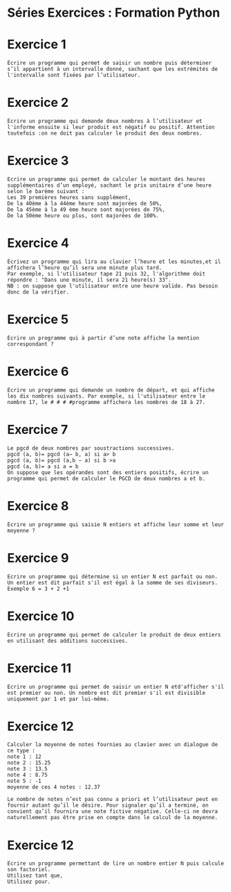 # Séries Exercices : Formation Python
    

# Exercice 1
 
    Écrire un programme qui permet de saisir un nombre puis déterminer s’il appartient à un intervalle donné, sachant que les extrémités de l'intervalle sont fixées par l’utilisateur.
 
# Exercice 2
 
    Écrire un programme qui demande deux nombres à l’utilisateur et l'informe ensuite si leur produit est négatif ou positif. Attention toutefois :on ne doit pas calculer le produit des deux nombres.
 
# Exercice 3
 
    Ecrire un programme qui permet de calculer le montant des heures supplémentaires d’un employé, sachant le prix unitaire d’une heure selon le barème suivant :
    Les 39 premières heures sans supplément,
    De la 40ème à la 44ème heure sont majorées de 50%,
    De la 45ème à la 49 ème heure sont majorées de 75%,
    De la 50ème heure ou plus, sont majorées de 100%.
 
# Exercice 4
 
    Écrivez un programme qui lira au clavier l’heure et les minutes,et il affichera l’heure qu’il sera une minute plus tard. 
    Par exemple, si l'utilisateur tape 21 puis 32, l'algorithme doit répondre : "Dans une minute, il sera 21 heure(s) 33". 
    NB : on suppose que l'utilisateur entre une heure valide. Pas besoin donc de la vérifier.
 
# Exercice 5
 
    Écrire un programme qui à partir d’une note affiche la mention correspondant ?
 
# Exercice 6

    Écrire un programme qui demande un nombre de départ, et qui affiche les dix nombres suivants. Par exemple, si l'utilisateur entre le nombre 17, le # # # #programme affichera les nombres de 18 à 27.

# Exercice 7

    Le pgcd de deux nombres par soustractions successives.
    pgcd (a, b)= pgcd (a− b, a) si a> b
    pgcd (a, b)= pgcd (a,b − a) si b >a
    pgcd (a, b)= a si a = b
    On suppose que les opérandes sont des entiers positifs, écrire un programme qui permet de calculer le PGCD de deux nombres a et b.

# Exercice 8

    Écrire un programme qui saisie N entiers et affiche leur somme et leur moyenne ?

# Exercice 9

    Ecrire un programme qui détermine si un entier N est parfait ou non. Un entier est dit parfait s'il est égal à la somme de ses diviseurs. Exemple 6 = 3 + 2 +1

# Exercice 10

    Ecrire un programme qui permet de calculer le produit de deux entiers en utilisant des additions successives.

# Exercice 11

    Ecrire un programme qui permet de saisir un entier N etd'afficher s'il est premier ou non. Un nombre est dit premier s'il est divisible uniquement par 1 et par lui-même.

# Exercice 12

    Calculer la moyenne de notes fournies au clavier avec un dialogue de ce type :
    note 1 : 12
    note 2 : 15.25
    note 3 : 13.5
    note 4 : 8.75
    note 5 : -1
    moyenne de ces 4 notes : 12.37

    Le nombre de notes n’est pas connu a priori et l’utilisateur peut en fournir autant qu’il le désire. Pour signaler qu’il a terminé, on convient qu’il fournira une note fictive négative. Celle-ci ne devra naturellement pas être prise en compte dans le calcul de la moyenne.

# Exercice 12

    Ecrire un programme permettant de lire un nombre entier N puis calcule son factoriel.
    Utilisez tant que,
    Utilisez pour.


